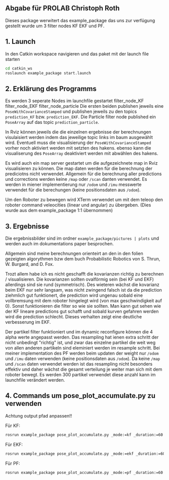## Abgabe für PROLAB Christoph Roth
Dieses package werwitert das example_package das uns zur verfügung gestellt wurde um 3 filter nodes KF EKF und PF.

## 1. Launch
In den Catkin workspace navigieren und das paket mit der launch file starten
```bash
cd catkin_ws
roslaunch example_package start.launch
```

## 2. Erklärung des Programms
Es werden 3 seperate Nodes im launchfile gestartet
  filter_node_KF
  filter_node_EKF
  filter_node_particle
Die ersten beiden publishen jeweils eine `PoseWithCovarianceStamped` und publishen jeweils zu den topics `prediction_KF` bzw. `prediction_EKF`.
Die Particle filter node published ein `PoseArray` auf das topic `prediction_particle`.

In Rviz können jeweils die die einzelnen ergebnisse der berechnungen visulaisiert werden indem das jeweilige topic links im baum ausgewählt wird.
Eventuell muss die visualisierung der `PoseWithCovarianceStamped` vorher noch aktiviert werden mit setzten des hakens. ebenso kann die visualiserung des `PoseArray` deaktiviert werden mit abwählen des hakens.

Es wird auch ein map server gestartet um die aufgezeichnete map in Rviz visualisieren zu können. Die map daten werden für die berechnung der prediciotns nicht verwendet.
Allgemein für die berechnung aller predictions und corrections werden keine `/map` oder `/scan` danten verwendet. Es werden in miener implementierung nur `/odom` und `/imu` messwerte verwendet für die berechungen (keine positionsdaten aus `/odom`).

Um den Roboter zu bewegen wird XTerm verwendet um mit dem teleop den roboter command veleocities (linear und angular) zu übergeben. (Dies wurde aus dem example_package 1:1 übernommen)

## 3. Ergebnisse
Die ergebnissbilder sind im ordner `example_package/pictures | plots` und werden auch im dokumentations paper besprochen.

Allgemein sind meine berechnungen orienteirt an den in den folien gezeigten algorythmen bzw dem buch Probabilistic Robotics von S. Thrun, W. Burgard, and D. Fox.

Trozt allem habe ich es nicht geschafft die kovarianzen richtig zu berechnen / visualisieren. Die kovarianzen sollten ovalförmig sein (bei KF und EKF) allerdings sind sie rund (symmetrisch). Des wieteren wächst die kovarianz beim EKF nur sehr langsam, was nicht zwingend falsch ist da die prediction ziehmlich gut funktionert, die prediction wird ungenau sobald eine vollbremsung mit dem roboter hingelegt wird (von max geschwindigkeit auf 0). Sonst funktionieren die filter so wie sie sollten. Man kann gut sehen wie der KF lineare predictions gut schafft und sobald kurven gefahren werden wird die prediction schlecht. Dieses verhalten zeigt eine deutliche verbesserung im EKF.

Der partikel filter funktioniert und im dynamic reconfigure können die 4 alpha werte angepasst werden. Das resampling hat ienen extra schritt der nicht unbedingt "richtig" ist, und zwar das einzelne partikel die weit weg von allen anderen partikeln sind eleminiert werden im resample schritt. Bei meiner implementation des PF werden beim updaten der weight nur `/odom` und `/imu` daten verwenden (keine positionsdaten aus `/odom`). Da keine `/map` und `/scan` daten verwendet werden ist das resampling nicht besonders effektiv und daher wächst die gesamt verteilung je weiter man sich mit dem roboter bewegt. Es werden 300 partikel verwendet diese anzahl kann im launchfile verändert werden.

## 4. Commands um pose_plot_accumulate.py zu verwenden

Achtung output pfad anpassen!!

Für KF:
```bash
rosrun example_package pose_plot_accumulate.py _mode:=kf _duration:=60 _save_dir:=/home/christoph/plots _output_file:=kf_plot.png
```
Für EKF:
```bash
rosrun example_package pose_plot_accumulate.py _mode:=ekf _duration:=60 _save_dir:=/home/christoph/plots _output_file:=ekf_plot.png
```
Für PF:
```bash
rosrun example_package pose_plot_accumulate.py _mode:=pf _duration:=60 _save_dir:=/home/christoph/plots _output_file:=pf_plot.png
```
